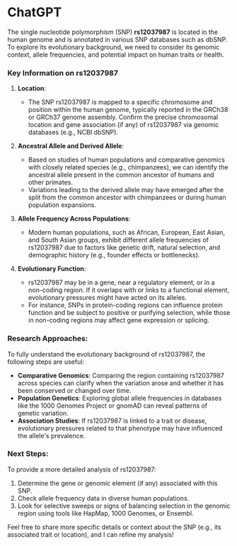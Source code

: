 # ChatGPT

The single nucleotide polymorphism (SNP) **rs12037987** is located in the human genome and is annotated in various SNP databases such as dbSNP. To explore its evolutionary background, we need to consider its genomic context, allele frequencies, and potential impact on human traits or health.

### Key Information on rs12037987
1. **Location**:
   - The SNP rs12037987 is mapped to a specific chromosome and position within the human genome, typically reported in the GRCh38 or GRCh37 genome assembly. Confirm the precise chromosomal location and gene association (if any) of rs12037987 via genomic databases (e.g., NCBI dbSNP).

2. **Ancestral Allele and Derived Allele**:
   - Based on studies of human populations and comparative genomics with closely related species (e.g., chimpanzees), we can identify the ancestral allele present in the common ancestor of humans and other primates.
   - Variations leading to the derived allele may have emerged after the split from the common ancestor with chimpanzees or during human population expansions.

3. **Allele Frequency Across Populations**:
   - Modern human populations, such as African, European, East Asian, and South Asian groups, exhibit different allele frequencies of rs12037987 due to factors like genetic drift, natural selection, and demographic history (e.g., founder effects or bottlenecks).

4. **Evolutionary Function**:
   - rs12037987 may be in a gene, near a regulatory element, or in a non-coding region. If it overlaps with or links to a functional element, evolutionary pressures might have acted on its alleles.
   - For instance, SNPs in protein-coding regions can influence protein function and be subject to positive or purifying selection, while those in non-coding regions may affect gene expression or splicing.

### Research Approaches:
To fully understand the evolutionary background of rs12037987, the following steps are useful:
- **Comparative Genomics**: Comparing the region containing rs12037987 across species can clarify when the variation arose and whether it has been conserved or changed over time.
- **Population Genetics**: Exploring global allele frequencies in databases like the 1000 Genomes Project or gnomAD can reveal patterns of genetic variation.
- **Association Studies**: If rs12037987 is linked to a trait or disease, evolutionary pressures related to that phenotype may have influenced the allele's prevalence.

### Next Steps:
To provide a more detailed analysis of rs12037987:
1. Determine the gene or genomic element (if any) associated with this SNP.
2. Check allele frequency data in diverse human populations.
3. Look for selective sweeps or signs of balancing selection in the genomic region using tools like HapMap, 1000 Genomes, or Ensembl.

Feel free to share more specific details or context about the SNP (e.g., its associated trait or location), and I can refine my analysis!